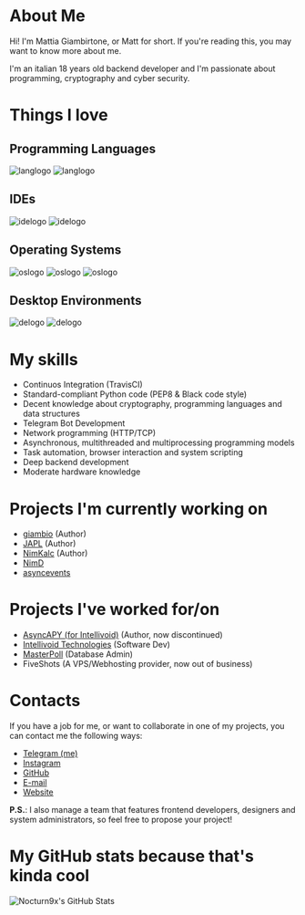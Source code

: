 # About Me

Hi! I'm Mattia Giambirtone, or Matt for short. If you're reading this, you may want to know more about me.

I'm an italian 18 years old backend developer and I'm passionate about programming, cryptography and cyber security.


# Things I love

## Programming Languages

![langlogo](https://user-images.githubusercontent.com/23456189/110928495-39b41b00-8327-11eb-97ec-ed253c09980c.png)
![langlogo](https://raw.githubusercontent.com/nocturn9x/nocturn9x.github.io/main/images/nim.svg)


## IDEs

![idelogo](https://raw.githubusercontent.com/nocturn9x/nocturn9x.github.io/main/images/pycharm.png)
![idelogo](https://raw.githubusercontent.com/nocturn9x/nocturn9x.github.io/main/images/vscode.png)

## Operating Systems

![oslogo](https://raw.githubusercontent.com/nocturn9x/nocturn9x.github.io/main/images/debian_logo.png)
![oslogo](https://raw.githubusercontent.com/nocturn9x/nocturn9x.github.io/main/images/raspbian.png)
![oslogo](https://raw.githubusercontent.com/nocturn9x/nocturn9x.github.io/main/images/manjaro.png)

## Desktop Environments

![delogo](https://raw.githubusercontent.com/nocturn9x/nocturn9x.github.io/main/images/xfce.png)
![delogo](https://raw.githubusercontent.com/nocturn9x/nocturn9x.github.io/main/images/kde.png)

# My skills

- Continuos Integration (TravisCI)
- Standard-compliant Python code (PEP8 & Black code style)
- Decent knowledge about cryptography, programming languages and data structures
- Telegram Bot Development
- Network programming (HTTP/TCP)
- Asynchronous, multithreaded and multiprocessing programming models
- Task automation, browser interaction and system scripting
- Deep backend development
- Moderate hardware knowledge

# Projects I'm currently working on

- [giambio](https://github.com/nocturn9x/giambio) (Author)
- [JAPL](https://github.com/japl-lang/japl) (Author)
- [NimKalc](https://github.com/nocturn9x/nimkalc) (Author)
- [NimD](https://github.com/nocturn9x/nimd)
- [asyncevents](https://github.com/nocturn9x/asyncevents)


# Projects I've worked for/on
- [AsyncAPY (for Intellivoid)](https://asyncapy.readthedocs.io) (Author, now discontinued)
- [Intellivoid Technologies](https://intellivoid.net) (Software Dev)
- [MasterPoll](https://telegram.me/MasterPoll) (Database Admin)
- FiveShots (A VPS/Webhosting provider, now out of business)

# Contacts

If you have a job for me, or want to collaborate in one of my projects, you can contact me the following ways:

- [Telegram (me)](https://t.me/nocturn9x)
- [Instagram](https://instagram.com/nocturn9x)
- [GitHub](https://github.com/nocturn9x)
- [E-mail](mailto:hackhab@gmail.com)
- [Website](https://nocturn9x.space)


**P.S.**: I also manage a team that features frontend developers, designers and system administrators, so feel free to propose your project!

# My GitHub stats because that's kinda cool

![Nocturn9x's GitHub Stats](https://github-readme-stats.vercel.app/api?username=nocturn9x)
